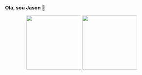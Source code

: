 ### Olá, sou Jason 👋

<div align="center">
  <a href="https://github.com/jasonwillyan">
  <img height="180em" src="https://github-readme-stats.vercel.app/api?username=jasonwillyan&show_icons=true&theme=dark&include_all_commits=true&count_private=true"/>
  <img height="180em" src="https://github-readme-stats.vercel.app/api/top-langs/?username=jasonwillyan&layout=compact&langs_count=7&theme=dark"/>
</div>
